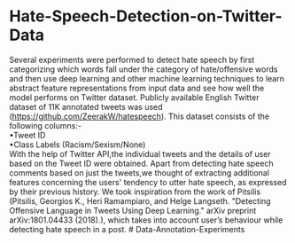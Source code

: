# Hate-Speech-Detection-on-Twitter-Data
Several experiments were performed to detect hate speech by first categorizing which words fall under the category of hate/offensive words and then use deep learning  and other machine learning techniques to learn abstract feature representations from input data and see how well the model performs on Twitter dataset.
Publicly available English Twitter dataset of 11K annotated tweets was used (https://github.com/ZeerakW/hatespeech). This dataset consists of the following columns:-
<br>•Tweet ID
<br>•Class Labels (Racism/Sexism/None)
<br>With the help of Twitter API,the individual tweets and the details of user based on the Tweet ID were obtained. Apart from detecting
hate speech comments based on just the tweets,we thought of extracting additional features concerning the users' tendency to utter hate
speech, as expressed by their previous history. We took inspiration from the work of Pitsilis (Pitsilis, Georgios K., Heri Ramampiaro,
and Helge Langseth. "Detecting Offensive Language in Tweets Using Deep Learning." arXiv preprint arXiv:1801.04433 (2018).), which takes into account user’s behaviour while detecting hate speech in a post.
#   D a t a - A n n o t a t i o n - E x p e r i m e n t s  
 